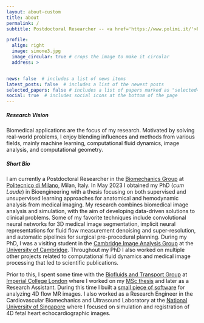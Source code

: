 ```yaml
---
layout: about-custom
title: about
permalink: /
subtitle: Postdoctoral Researcher -- <a href='https://www.polimi.it/'>Politecnico di Milano</a>

profile:
  align: right
  image: simone3.jpg
  image_circular: true # crops the image to make it circular
  address: >


news: false  # includes a list of news items
latest_posts: false  # includes a list of the newest posts
selected_papers: false # includes a list of papers marked as "selected={true}"
social: true  # includes social icons at the bottom of the page
---
```


##### **Research Vision**
Biomedical applications are the focus of my research. Motivated by solving real-world problems, I enjoy blending influences and methods from various fields, mainly machine learning, computational fluid dynamics, image analysis, and computational geometry.

##### **Short Bio**
I am currently a Postdoctoral Researcher in the <a href='https://www.biomech.polimi.it/'>Biomechanics Group</a> at <a href='https://www.polimi.it/'>Politecnico di Milano</a>, Milan, Italy. In May 2023 I obtained my PhD (_cum Laude_) in Bioengineering with a thesis focusing on both supervised and unsupervised learning approaches for anatomical and hemodynamic analysis from medical imaging. My research combines biomedical image analysis and simulation, with the aim of developing data-driven solutions to clinical problems. Some of my favorite techniques include convolutional neural networks for 3D medical image segmentation, implicit neural representations for fluid flow measurement denoising and super-resolution, and automatic pipelines for surgical pre-procedural planning. During my PhD, I was a visiting student in the <a href='http://www.damtp.cam.ac.uk/research/cia/cambridge-image-analysis'>Cambridge Image Analysis Group</a> at the <a href='https://www.cam.ac.uk/'>University of Cambridge</a>. Throughout my PhD I also worked on multiple other projects related to computational fluid dynamics and medical image processing that led to scientific publications.


Prior to this, I spent some time with the <a href='https://www.imperial.ac.uk/biofluids-and-transport/'>Biofluids and Transport Group</a> at <a href='https://www.imperial.ac.uk/'>Imperial College London</a> where I worked on my <a href='https://www.politesi.polimi.it/handle/10589/140376'>MSc thesis</a> and later as a Research Assistant. During this time I built a <a href='https://github.com/saitta-s/flow4D'>small piece of software</a> for analyzing 4D flow MR images.
I also worked as a Research Engineer in the Cardiovascular Biomechanics and Ultrasound Laboratory at the <a href='https://cde.nus.edu.sg/bme/'>National University of Singapore</a> where I focused on simulation and registration of 4D fetal heart echocardiographic images.